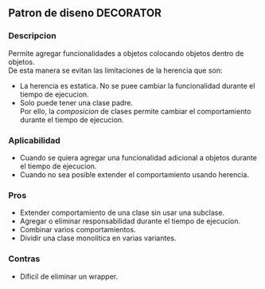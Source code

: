 ## Patron de diseno DECORATOR 

### Descripcion

Permite agregar funcionalidades a objetos colocando objetos dentro de objetos. <br>
De esta manera se evitan las limitaciones de la herencia que son:
- La herencia es estatica. No se puee cambiar la funcionalidad durante el tiempo de ejecucion.
- Solo puede tener una clase padre. <br>
Por ello, la _composicion_ de clases permite cambiar el comportamiento durante el tiempo de ejecucion.

### Aplicabilidad
- Cuando se quiera agregar una funcionalidad adicional a objetos durante el tiempo de ejecucion.
- Cuando no sea posible extender el comportamiento usando herencia.

### Pros
- Extender comportamiento de una clase sin usar una subclase.
- Agregar o eliminar responsabilidad durante el tiempo de ejecucion.
- Combinar varios comportamientos.
- Dividir una clase monolitica en varias variantes.

### Contras
- Dificil de eliminar un wrapper.
